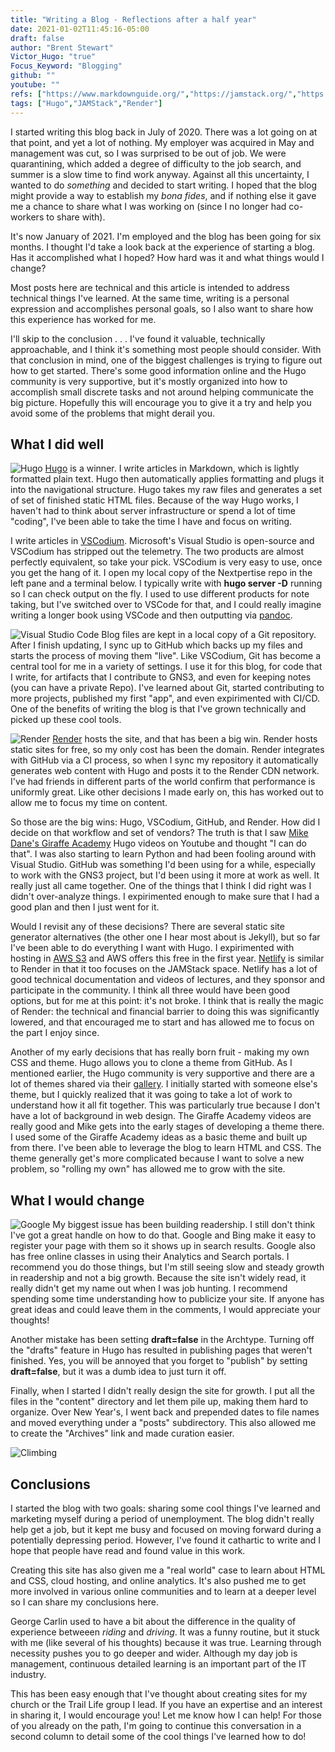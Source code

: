 ```yaml
---
title: "Writing a Blog - Reflections after a half year"
date: 2021-01-02T11:45:16-05:00
draft: false
author: "Brent Stewart"
Victor_Hugo: "true"
Focus_Keyword: "Blogging"
github: ""
youtube: ""
refs: ["https://www.markdownguide.org/","https://jamstack.org/","https://vscodium.com/","https://render.com","https://mikedane.com","https://analytics.google.com/analytics/academy/"]
tags: ["Hugo","JAMStack","Render"]
---
```

I started writing this blog back in July of 2020.  There was a lot going on at that point, and yet a lot of nothing.  My employer was acquired in May and management was cut, so I was surprised to be out of job.  We were quarantining, which added a degree of difficulty to the job search, and summer is a slow time to find work anyway.  Against all this uncertainty, I wanted to do _something_ and decided to start writing.  I hoped that the blog might provide a way to establish my _bona fides_, and if nothing else it gave me a chance to share what I was working on (since I no longer had co-workers to share with).

It's now January of 2021.  I'm employed and the blog has been going for six months.  I thought I'd take a look back at the experience of starting a blog.  Has it accomplished what I hoped?  How hard was it and what things would I change?

Most posts here are technical and this article is intended to address technical things I've learned.  At the same time, writing is a personal expression and accomplishes personal goals, so I also want to share how this experience has worked for me.

I'll skip to the conclusion . . . I've found it valuable, technically approachable, and I think it's something most people should consider.  With that conclusion in mind, one of the biggest challenges is trying to figure out how to get started.  There's some good information online and the Hugo community is very supportive, but it's mostly organized into how to accomplish small discrete tasks and not around helping communicate the big picture.  Hopefully this will encourage you to give it a try and help you avoid some of the problems that might derail you.

## What I did well
![Hugo](https://d33wubrfki0l68.cloudfront.net/c38c7334cc3f23585738e40334284fddcaf03d5e/2e17c/images/hugo-logo-wide.svg#floatsmallright)
[Hugo](https://gohugo.io) is a winner.  I write articles in Markdown, which is lightly formatted plain text.  Hugo then automatically applies formatting and plugs it into the navigational structure.  Hugo takes my raw files and generates a set of set of finished static HTML files.  Because of the way Hugo works, I haven't had to think about server infrastructure or spend a lot of time "coding", I've been able to take the time I have and focus on writing.

I write articles in [VSCodium](https://vscodium.com/).  Microsoft's Visual Studio is open-source and VSCodium has stripped out the telemetry.  The two products are almost perfectly equivalent, so take your pick.  VSCodium is very easy to use, once you get the hang of it.  I open my local copy of the Nextpertise repo in the left pane and a terminal below.  I typically write with __hugo server -D__ running so I can check output on the fly.  I used to use different products for note taking, but I've switched over to VSCode for that, and I could really imagine writing a longer book using VSCode and then outputting via [pandoc](/200919_Pandoc_Improved).

![Visual Studio Code](https://code.visualstudio.com/assets/images/home-git.svg#floatsmallright)
Blog files are kept in a local copy of a Git repository.  After I finish updating, I sync up to GitHub which backs up my files and starts the process of moving them "live".  Like VSCodium, Git has become a central tool for me in a variety of settings.  I use it for this blog, for code that I write, for artifacts that I contribute to GNS3, and even for keeping notes (you can have a private Repo).  I've learned about Git, started contributing to more projects, published my first "app", and even expirimented with CI/CD.  One of the benefits of writing the blog is that I've grown technically and picked up these cool tools.

![Render](https://dka575ofm4ao0.cloudfront.net/pages-transactional_logos/retina/89884/render-logo-dark3.png#floatsmallleft)
[Render](https://render.com) hosts the site, and that has been a big win.  Render hosts static sites for free, so my only cost has been the domain.  Render integrates with GitHub via a CI process, so when I sync my repository it automatically generates web content with Hugo and posts it to the Render CDN network.  I've had friends in different parts of the world confirm that performance is uniformly great.  Like other decisions I made early on, this has worked out to allow me to focus my time on content.

So those are the big wins: Hugo, VSCodium, GitHub, and Render.  How did I decide on that workflow and set of vendors?  The truth is that I saw [Mike Dane's Giraffe Academy](https://www.mikedane.com/) Hugo videos on Youtube and thought "I can do that".  I was also starting to learn Python and had been fooling around with Visual Studio.  GitHub was something I'd been using for a while, especially to work with the GNS3 project, but I'd been using it more at work as well.  It really just all came together.  One of the things that I think I did right was I didn't over-analyze things.  I expirimented enough to make sure that I had a good plan and then I just went for it.

Would I revisit any of these decisions?  There are several static site generator alternatives (the other one I hear most about is Jekyll), but so far I've been able to do everything I want with Hugo.  I expirimented with hosting in [AWS S3](/200728_S3Review.md) and AWS offers this free in the first year.  [Netlify](https://www.netlify.com/) is similar to Render in that it too focuses on the JAMStack space.  Netlify has a lot of good technical documentation and videos of lectures, and they sponsor and participate in the community.  I think all three would have been good options, but for me at this point: it's not broke.  I think that is really the magic of Render: the technical and financial barrier to doing this was significantly lowered, and that encouraged me to start and has allowed me to focus on the part I enjoy since.

Another of my early decisions that has really born fruit - making my own CSS and theme.  Hugo allows you to clone a theme from GitHub.  As I mentioned earlier, the Hugo community is very supportive and there are a lot of themes shared via their [gallery](https://themes.gohugo.io/).  I initially started with someone else's theme, but I quickly realized that it was going to take a lot of work to understand how it all fit together.  This was particularly true because I don't have a lot of background in web design.  The Giraffe Academy videos are really good and Mike gets into the early stages of developing a theme there.  I used some of the Giraffe Academy ideas as a basic theme and built up from there.  I've been able to leverage the blog to learn HTML and CSS.  The theme generally get's more complicated because I want to solve a new problem, so "rolling my own" has allowed me to grow with the site. 

## What I would change
![Google](https://www.google.com/images/branding/googlelogo/1x/googlelogo_color_272x92dp.png#floatsmallright)
My biggest issue has been building readership.  I still don't think I've got a great handle on how to do that.  Google and Bing make it easy to register your page with them so it shows up in search results.  Google also has free online classes in using their Analytics and Search portals.  I recommend you do those things, but I'm still seeing slow and steady growth in readership and not a big growth.  Because the site isn't widely read, it really didn't get my name out when I was job hunting.  I recommend spending some time understanding how to publicize your site.  If anyone has great ideas and could leave them in the comments, I would appreciate your thoughts!  

Another mistake has been setting __draft=false__ in the Archtype.  Turning off the "drafts" feature in Hugo has resulted in publishing pages that weren't finished.  Yes, you will be annoyed that you forget to "publish" by setting __draft=false__, but it was a dumb idea to just turn it off.

Finally, when I started I didn't really design the site for growth.  I put all the files in the "content" directory and let them pile up, making them hard to organize.  Over New Year's, I went back and prepended dates to file names and moved everything under a "posts" subdirectory.  This also allowed me to create the "Archives" link and made curation easier.

![Climbing](https://www.outsideonline.com/sites/default/files/styles/img_600x600/public/2019/04/10/thegunks-climber-climbing_s.jpg?itok=-a7IJPpA#floatsmallleft)

## Conclusions

I started the blog with two goals: sharing some cool things I've learned and marketing myself during a period of unemployment.  The blog  didn't really help get a job, but it kept me busy and focused on moving forward during a potentially depressing period.  However, I've found it cathartic to write and I hope that people have read and found value in this work.  

Creating this site has also given me a "real world" case to learn about HTML and CSS, cloud hosting, and online analytics.  It's also pushed me to get more involved in various online communities and to learn at a deeper level so I can share my conclusions here.

George Carlin used to have a bit about the difference in the quality of experience betweeen _riding_ and _driving_.  It was a funny routine, but it stuck with me (like several of his thoughts) because it was true.  Learning through necessity pushes you to go deeper and wider.  Although my day job is management, continuous detailed learning is an important part of the IT industry.

This has been easy enough that I've thought about creating sites for my church or the Trail Life group I lead.  If you have an expertise and an interest in sharing it, I would encourage you!  Let me know how I can help!  For those of you already on the path, I'm going to continue this conversation in a second column to detail some of the cool things I've learned how to do!